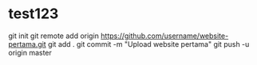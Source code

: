 # test123
git init
git remote add origin https://github.com/username/website-pertama.git
git add .
git commit -m "Upload website pertama"
git push -u origin master

